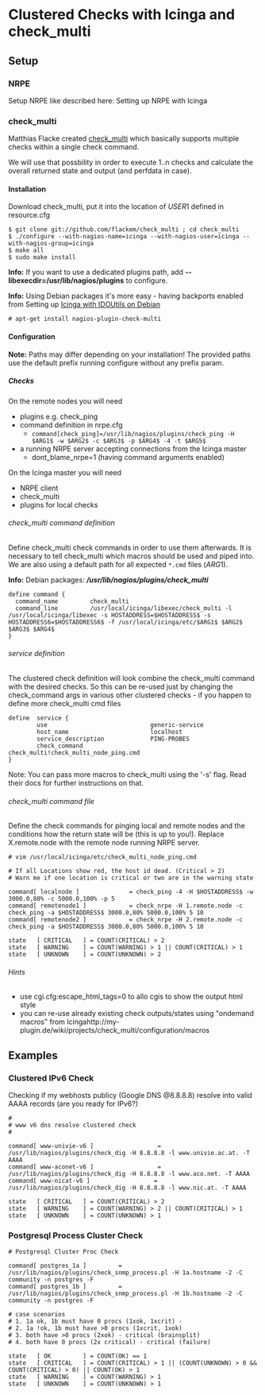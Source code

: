 # Clustered Checks with Icinga and check_multi

## Setup

### NRPE
Setup NRPE like described here: Setting up NRPE with Icinga

### check_multi
Matthias Flacke created [check_multi](http://my-plugin.de/wiki/projects/check_multi/start) which basically supports multiple checks within a single check command.

We will use that possbility in order to execute 1..n checks and calculate the overall returned state and output (and perfdata in case).

#### Installation
Download check_multi, put it into the location of $USER1$ defined in resource.cfg

```
$ git clone git://github.com/flackem/check_multi ; cd check_multi
$ ./configure --with-nagios-name=icinga --with-nagios-user=icinga --with-nagios-group=icinga
$ make all
$ sudo make install
```

**Info:** If you want to use a dedicated plugins path, add **--libexecdir=/usr/lib/nagios/plugins** to configure.

**Info:** Using Debian packages it's more easy - having backports enabled from Setting up [Icinga with IDOUtils on Debian](../installation-guides/01_01_setting_up_icinga_with_idoutils_on_debian.md)

`# apt-get install nagios-plugin-check-multi`

#### Configuration
**Note:** Paths may differ depending on your installation! The provided paths use the default prefix running configure without any prefix param.

##### Checks

On the remote nodes you will need
* plugins e.g. check_ping
* command definition in nrpe.cfg
  * `command[check_ping]=/usr/lib/nagios/plugins/check_ping -H $ARG1$ -w $ARG2$ -c $ARG3$ -p $ARG4$ -4 -t $ARG5$`
* a running NRPE server accepting connections from the Icinga master
  * dont_blame_nrpe=1 (having command arguments enabled)

On the Icinga master you will need

* NRPE client
* check_multi
* plugins for local checks

###### check_multi command definition

Define check_multi check commands in order to use them afterwards. It is necessary to tell check_multi which macros should be used and piped into. We are also using a default path for all expected `*.cmd` files ($ARG1$).

**Info:** Debian packages: ***/usr/lib/nagios/plugins/check_multi***

```
define command {
  command_name         check_multi
  command_line         /usr/local/icinga/libexec/check_multi -l /usr/local/icinga/libexec -s HOSTADDRESS=$HOSTADDRESS$ -s HOSTADDRESS6=$HOSTADDRESS6$ -f /usr/local/icinga/etc/$ARG1$ $ARG2$ $ARG3$ $ARG4$
}
```

###### service definition
The clustered check definition will look combine the check_multi command with the desired checks. So this can be re-used just by changing the check_command args in various other clustered checks - if you happen to define more check_multi cmd files

```
define  service {
        use                             generic-service
        host_name                       localhost
        service_description             PING-PROBES
        check_command                   check_multi!check_multi_node_ping.cmd
}
```

Note: You can pass more macros to check_multi using the '-s' flag. Read their docs for further instructions on that.


###### check_multi command file
Define the check commands for pinging local and remote nodes and the conditions how the return state will be (this is up to you!). Replace X.remote.node with the remote node running NRPE server.

```
# vim /usr/local/icinga/etc/check_multi_node_ping.cmd

# If all Locations show red, the host id dead. (Critical > 2)
# Warn me if one location is critical or two are in the warning state

command[ localnode ]              = check_ping -4 -H $HOSTADDRESS$ -w 3000.0,80% -c 5000.0,100% -p 5
command[ remotenode1 ]            = check_nrpe -H 1.remote.node -c check_ping -a $HOSTADDRESS$ 3000.0,80% 5000.0,100% 5 10
command[ remotenode2 ]            = check_nrpe -H 2.remote.node -c check_ping -a $HOSTADDRESS$ 3000.0,80% 5000.0,100% 5 10

state   [ CRITICAL   ] = COUNT(CRITICAL) > 2
state   [ WARNING    ] = COUNT(WARNING) > 1 || COUNT(CRITICAL) > 1
state   [ UNKNOWN    ] = COUNT(UNKNOWN) > 2
```

###### Hints

* use cgi.cfg:escape_html_tags=0 to allo cgis to show the output html style
* you can re-use already existing check outputs/states using "ondemand macros" from Icingahttp://my-plugin.de/wiki/projects/check_multi/configuration/macros

## Examples

### Clustered IPv6 Check

Checking if my webhosts publicy (Google DNS @8.8.8.8) resolve into valid AAAA records (are you ready for IPv6?)


```
#
# www v6 dns resolve clustered check
#

command[ www-univie-v6 ]                  = /usr/lib/nagios/plugins/check_dig -H 8.8.8.8 -l www.univie.ac.at. -T AAAA
command[ www-aconet-v6 ]                  = /usr/lib/nagios/plugins/check_dig -H 8.8.8.8 -l www.aco.net. -T AAAA
command[ www-nicat-v6 ]                  = /usr/lib/nagios/plugins/check_dig -H 8.8.8.8 -l www.nic.at. -T AAAA

state   [ CRITICAL   ] = COUNT(CRITICAL) > 2
state   [ WARNING    ] = COUNT(WARNING) > 2 || COUNT(CRITICAL) > 1
state   [ UNKNOWN    ] = COUNT(UNKNOWN) > 1
```

### Postgresql Process Cluster Check

```
# Postgresql Cluster Proc Check

command[ postgres_1a ]         = /usr/lib/nagios/plugins/check_snmp_process.pl -H 1a.hostname -2 -C community -n postgres -F
command[ postgres_1b ]         = /usr/lib/nagios/plugins/check_snmp_process.pl -H 1b.hostname -2 -C community -n postgres -F

# case scenarios
# 1. 1a ok, 1b must have 0 procs (1xok, 1xcrit) -
# 2. 1a !ok, 1b must have >0 procs (1xcrit, 1xok)
# 3. both have >0 procs (2xok) - critical (brainsplit)
# 4. both have 0 procs (2x critical) - critical (failure)

state   [ OK         ] = COUNT(OK) == 1
state   [ CRITICAL   ] = COUNT(CRITICAL) > 1 || (COUNT(UNKNOWN) > 0 && COUNT(CRITICAL) > 0) || COUNT(OK) > 1
state   [ WARNING    ] = COUNT(WARNING) > 1
state   [ UNKNOWN    ] = COUNT(UNKNOWN) > 1
```

